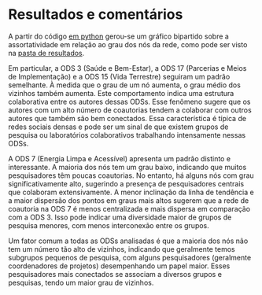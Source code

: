 # Resultados e comentários

A partir do código [em python](./main.py) gerou-se um gráfico bipartido sobre a assortatividade em relação ao grau dos nós da rede, como pode ser visto na [pasta de resultados](./resultados/).

Em particular, a ODS 3 (Saúde e Bem-Estar), a ODS 17 (Parcerias e Meios de Implementação) e a ODS 15 (Vida Terrestre) seguiram um padrão semelhante. À medida que o grau de um nó aumenta, o grau médio dos vizinhos também aumenta. Este comportamento indica uma estrutura colaborativa entre os autores dessas ODSs. Esse fenômeno sugere que os autores com um alto número de coautorias tendem a colaborar com outros autores que também são bem conectados. Essa característica é típica de redes sociais densas e pode ser um sinal de que existem grupos de pesquisa ou laboratórios colaborativos trabalhando intensamente nessas ODSs.

A ODS 7 (Energia Limpa e Acessível) apresenta um padrão distinto e interessante. A maioria dos nós tem um grau baixo, indicando que muitos pesquisadores têm poucas coautorias. No entanto, há alguns nós com grau significativamente alto, sugerindo a presença de pesquisadores centrais que colaboram extensivamente. A menor inclinação da linha de tendência e a maior dispersão dos pontos em graus mais altos sugerem que a rede de coautoria na ODS 7 é menos centralizada e mais dispersa em comparação com a ODS 3. Isso pode indicar uma diversidade maior de grupos de pesquisa menores, com menos interconexão entre os grupos.

Um fator comum a todas as ODSs analisadas é que a maioria dos nós não tem um número tão alto de vizinhos, indicando que geralmente temos subgrupos pequenos de pesquisa, com alguns pesquisadores (geralmente coordenadores de projetos) desempenhando um papel maior. Esses pesquisadores mais conectados se associam a diversos grupos e pesquisas, tendo um maior grau de vizinhos.